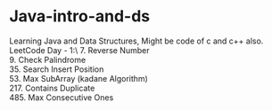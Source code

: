 # Java-intro-and-ds
Learning Java and Data Structures, Might be code of c and c++ also.
LeetCode Day - 1:\ 
7. Reverse Number\
9. Check Palindrome\
35. Search Insert Position\
53. Max SubArray (kadane Algorithm)\
217. Contains Duplicate\
485. Max Consecutive Ones

